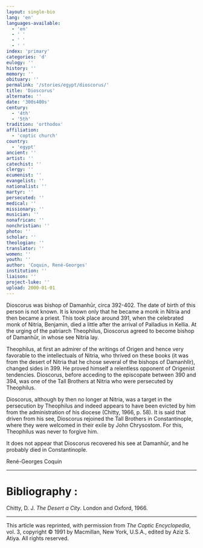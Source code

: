 ```yaml
---
layout: single-bio
lang: 'en'
languages-available:
  - 'en'
  - ' '
  - ' '
  - ' '
index: 'primary'
categories: 'd'
eulogy: ''
history: ''
memory: ''
obituary: ''
permalink: '/stories/egypt/dioscorus/'
title: 'Dioscorus'
alternate: ''
date: '300s400s'
century:
  - '4th'
  - '5th'
tradition: 'orthodox'
affiliation:
  - 'coptic church'
country:
  - 'egypt'
ancient: ''
artist: ''
catechist: ''
clergy: ''
ecumenist: ''
evangelist: ''
nationalist: ''
martyr: ''
persecuted: ''
medical: ''
missionary: ''
musician: ''
nonafrican: ''
nonchristian: ''
photo: ''
scholar: ''
theologian: ''
translator: ''
women: ''
youth: ''
author: 'Coquin, René-Georges'
institution: ''
liaison: ''
project-luke: ''
upload: 2000-01-01
---
```



Dioscorus was bishop of Damanh&#363;r, circa 392-402. The date of birth of this person is not known. It is known only that he became a monk in Nitria and then became a priest. This took place around 391, when the celebrated monk of Nitria, Benjamin, died a little after the arrival of Palladius in Kellia. At the urging of the patriarch Theophilus, Dioscorus agreed to become bishop of Damanh&#363;r, in whose see Nitria lay.

Theophilus, at first an admirer of the writings of Origen and hence very favorable to the intellectuals of Nitria, who thrived on these books (it was from the desert of Nitria that he chose several of the bishops of Damanhllr), changed sides in 399. He proved himself a relentless opponent of Origenist tendencies. Dioscorus, before acceding to the episcopate between 390 and 394, was one of the Tall Brothers at Nitria who were persecuted by Theophilus.

Dioscorus, although by then no longer at Nitria, was a target in the persecution by Theophilus and indeed appears to have been evicted by him from the administration of his diocese (Chitty, 1966, p. 58). It is said that driven from his see, Dioscorus rejoined the Tall Brothers in Constantinople, where they were welcomed in their exile by John Chrysostom. For this, Theophilus was never to forgive him.

It does not appear that Dioscorus recovered his see at Damanh&#363;r, and he probably died in Constantinople.

René-Georges Coquin

---

# Bibliography :

Chitty, D. J. *The Desert a City*. London and Oxford, 1966.

---

This article was reprinted, with permission from *The Coptic Encyclopedia*, vol. 3, copyright &copy; 1991 by Macmillan, New York, U.S.A., edited by Aziz S. Atiya. All rights reserved.